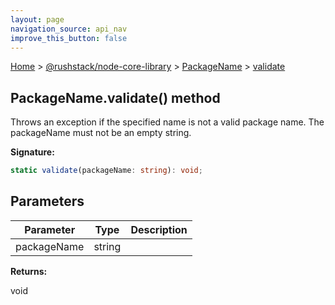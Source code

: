 ```yaml
---
layout: page
navigation_source: api_nav
improve_this_button: false
---
```



[Home](./index.md) &gt; [@rushstack/node-core-library](./node-core-library.md) &gt; [PackageName](./node-core-library.packagename.md) &gt; [validate](./node-core-library.packagename.validate.md)

## PackageName.validate() method

Throws an exception if the specified name is not a valid package name. The packageName must not be an empty string.

<b>Signature:</b>

```typescript
static validate(packageName: string): void;
```

## Parameters

|  Parameter | Type | Description |
|  --- | --- | --- |
|  packageName | string |  |

<b>Returns:</b>

void
